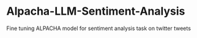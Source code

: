 # Alpacha-LLM-Sentiment-Analysis
Fine tuning ALPACHA model for sentiment analysis task on twitter tweets

